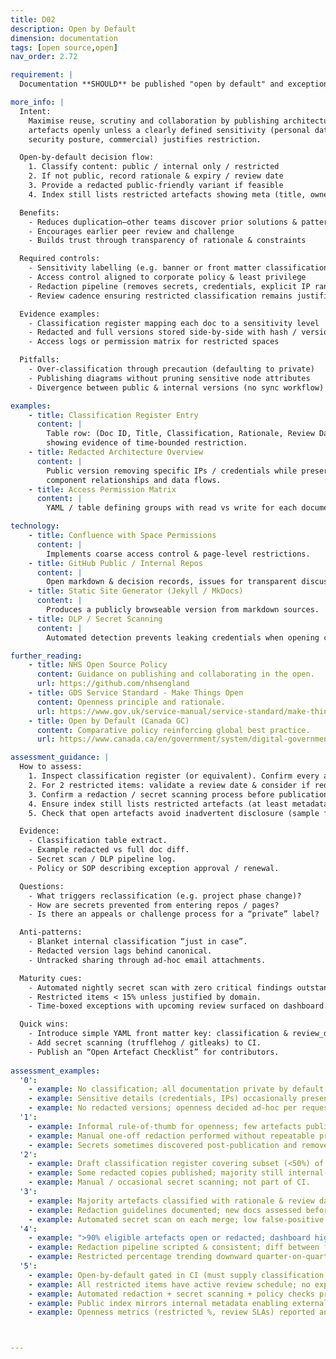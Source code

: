 ```yaml
---
title: D02
description: Open by Default
dimension: documentation
tags: [open source,open]
nav_order: 2.72

requirement: |
  Documentation **SHOULD** be published "open by default" and exceptions handled according to policy i.e. sensitivity etc.

more_info: |
  Intent:
    Maximise reuse, scrutiny and collaboration by publishing architecture
    artefacts openly unless a clearly defined sensitivity (personal data,
    security posture, commercial) justifies restriction.

  Open-by-default decision flow:
    1. Classify content: public / internal only / restricted
    2. If not public, record rationale & expiry / review date
    3. Provide a redacted public-friendly variant if feasible
    4. Index still lists restricted artefacts showing meta (title, owner)

  Benefits:
    - Reduces duplication—other teams discover prior solutions & patterns
    - Encourages earlier peer review and challenge
    - Builds trust through transparency of rationale & constraints

  Required controls:
    - Sensitivity labelling (e.g. banner or front matter classification)
    - Access control aligned to corporate policy & least privilege
    - Redaction pipeline (removes secrets, credentials, explicit IP ranges)
    - Review cadence ensuring restricted classification remains justified

  Evidence examples:
    - Classification register mapping each doc to a sensitivity level
    - Redacted and full versions stored side-by-side with hash / version
    - Access logs or permission matrix for restricted spaces

  Pitfalls:
    - Over-classification through precaution (defaulting to private)
    - Publishing diagrams without pruning sensitive node attributes
    - Divergence between public & internal versions (no sync workflow)

examples: 
    - title: Classification Register Entry
      content: |
        Table row: (Doc ID, Title, Classification, Rationale, Review Date, Owner)
        showing evidence of time-bounded restriction.
    - title: Redacted Architecture Overview
      content: |
        Public version removing specific IPs / credentials while preserving
        component relationships and data flows.
    - title: Access Permission Matrix
      content: |
        YAML / table defining groups with read vs write for each documentation area.

technology:
    - title: Confluence with Space Permissions
      content: |
        Implements coarse access control & page-level restrictions.
    - title: GitHub Public / Internal Repos
      content: |
        Open markdown & decision records, issues for transparent discussion.
    - title: Static Site Generator (Jekyll / MkDocs)
      content: |
        Produces a publicly browseable version from markdown sources.
    - title: DLP / Secret Scanning
      content: |
        Automated detection prevents leaking credentials when opening content.

further_reading:
    - title: NHS Open Source Policy
      content: Guidance on publishing and collaborating in the open.
      url: https://github.com/nhsengland
    - title: GDS Service Standard - Make Things Open
      content: Openness principle and rationale.
      url: https://www.gov.uk/service-manual/service-standard/make-things-open-it-makes-things-better
    - title: Open by Default (Canada GC)
      content: Comparative policy reinforcing global best practice.
      url: https://www.canada.ca/en/government/system/digital-government/open-government.html

assessment_guidance: |
  How to assess:
    1. Inspect classification register (or equivalent). Confirm every architecture artefact is tagged Public / Internal / Restricted with rationale.
    2. For 2 restricted items: validate a review date & consider if redacted public version exists.
    3. Confirm a redaction / secret scanning process before publication (tooling or documented checklist).
    4. Ensure index still lists restricted artefacts (at least metadata) for discoverability.
    5. Check that open artefacts avoid inadvertent disclosure (sample for IPs / credentials / personal data references).

  Evidence:
    - Classification table extract.
    - Example redacted vs full doc diff.
    - Secret scan / DLP pipeline log.
    - Policy or SOP describing exception approval / renewal.

  Questions:
    - What triggers reclassification (e.g. project phase change)?
    - How are secrets prevented from entering repos / pages?
    - Is there an appeals or challenge process for a “private” label?

  Anti‑patterns:
    - Blanket internal classification “just in case”.
    - Redacted version lags behind canonical.
    - Untracked sharing through ad‑hoc email attachments.

  Maturity cues:
    - Automated nightly secret scan with zero critical findings outstanding.
    - Restricted items < 15% unless justified by domain.
    - Time‑boxed exceptions with upcoming review surfaced on dashboard.

  Quick wins:
    - Introduce simple YAML front matter key: classification & review_date.
    - Add secret scanning (trufflehog / gitleaks) to CI.
    - Publish an “Open Artefact Checklist” for contributors.
    
assessment_examples:
  '0':
    - example: No classification; all documentation private by default without recorded rationale.
    - example: Sensitive details (credentials, IPs) occasionally present in shared docs; no scanning.
    - example: No redacted versions; openness decided ad‑hoc per request.
  '1':
    - example: Informal rule-of-thumb for openness; few artefacts publicly visible.
    - example: Manual one-off redaction performed without repeatable process.
    - example: Secrets sometimes discovered post-publication and removed manually.
  '2':
    - example: Draft classification register covering subset (<50%) of artefacts.
    - example: Some redacted copies published; majority still internal-only.
    - example: Manual / occasional secret scanning; not part of CI.
  '3':
    - example: Majority artefacts classified with rationale & review dates; restricted list shrinking.
    - example: Redaction guidelines documented; new docs assessed before merge.
    - example: Automated secret scan on each merge; low false-positive overhead.
  '4':
    - example: ">90% eligible artefacts open or redacted; dashboard highlights upcoming restriction reviews."
    - example: Redaction pipeline scripted & consistent; diff between full and redacted tracked.
    - example: Restricted percentage trending downward quarter-on-quarter.
  '5':
    - example: Open-by-default gated in CI (must supply classification + rationale if restricted).
    - example: All restricted items have active review schedule; no expired rationales.
    - example: Automated redaction + secret scanning + policy checks produce public site in one pipeline.
    - example: Public index mirrors internal metadata enabling external reuse & scrutiny.
    - example: Openness metrics (restricted %, review SLAs) reported and drive improvements.



---
```

